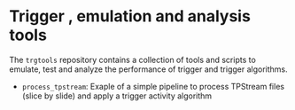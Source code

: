 # Trigger , emulation and analysis tools

The `trgtools` repository contains a collection of tools and scripts to emulate, test and analyze the performance of trigger and trigger algorithms.

- `process_tpstream`: Exaple of a simple pipeline to process TPStream files (slice by slide) and apply a trigger activity algorithm